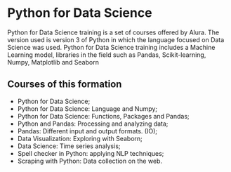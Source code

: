 
# Python for Data Science

Python for Data Science training is a set of courses offered by Alura.
The version used is version 3 of Python in which the language focused on Data Science was used.
Python for Data Science training includes a Machine Learning model, libraries in the field such as Pandas, Scikit-learning, Numpy, Matplotlib and Seaborn

## Courses of this formation

 - Python for Data Science;
 - Python for Data Science: Language and Numpy;
 - Python for Data Science: Functions, Packages and Pandas;
 - Python and Pandas: Processing and analyzing data;
 - Pandas: Different input and output formats. (IO);
 - Data Visualization: Exploring with Seaborn;
 - Data Science: Time series analysis;
 - Spell checker in Python: applying NLP techniques;
 - Scraping with Python: Data collection on the web.
